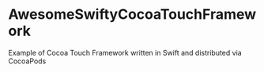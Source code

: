 AwesomeSwiftyCocoaTouchFramework
================================

Example of Cocoa Touch Framework written in Swift and distributed via CocoaPods
